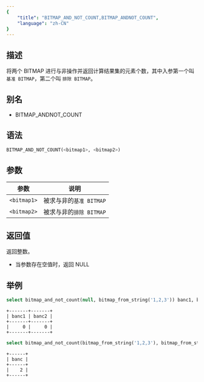 ```yaml
---
{
    "title": "BITMAP_AND_NOT_COUNT,BITMAP_ANDNOT_COUNT",
    "language": "zh-CN"
}
---
```


<!-- 
Licensed to the Apache Software Foundation (ASF) under one
or more contributor license agreements.  See the NOTICE file
distributed with this work for additional information
regarding copyright ownership.  The ASF licenses this file
to you under the Apache License, Version 2.0 (the
"License"); you may not use this file except in compliance
with the License.  You may obtain a copy of the License at

  http://www.apache.org/licenses/LICENSE-2.0

Unless required by applicable law or agreed to in writing,
software distributed under the License is distributed on an
"AS IS" BASIS, WITHOUT WARRANTIES OR CONDITIONS OF ANY
KIND, either express or implied.  See the License for the
specific language governing permissions and limitations
under the License.
-->

## 描述

将两个 BITMAP 进行与非操作并返回计算结果集的元素个数，其中入参第一个叫 `基准 BITMAP`，第二个叫 `排除 BITMAP`。

## 别名

- BITMAP_ANDNOT_COUNT

## 语法

```sql
BITMAP_AND_NOT_COUNT(<bitmap1>, <bitmap2>)
```

## 参数

| 参数          | 说明               |
|-------------|------------------|
| `<bitmap1>` | 被求与非的`基准 BITMAP` |
| `<bitmap2>` | 被求与非的`排除 BITMAP` |

## 返回值

返回整数。
- 当参数存在空值时，返回 NULL

## 举例

```sql
select bitmap_and_not_count(null, bitmap_from_string('1,2,3')) banc1, bitmap_and_not_count(bitmap_from_string('1,2,3') ,null) banc2;
```

```text
+-------+-------+
| banc1 | banc2 |
+-------+-------+
|     0 |     0 |
+-------+-------+
```

```sql
select bitmap_and_not_count(bitmap_from_string('1,2,3'), bitmap_from_string('3,4,5')) banc;
```

```text
+------+
| banc |
+------+
|    2 |
+------+
```
